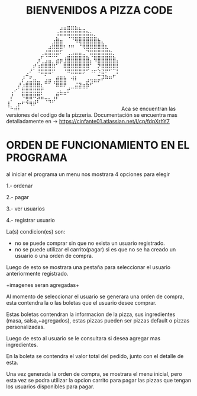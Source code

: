 <h1 align="center"> BIENVENIDOS A PIZZA CODE </h1>

⠀⠀⠀⠀⠀⠀⠀⠀⠀⠀⠀⠀⠀⠀⣠⣤⣶⣶⣦⣄⣀⠀⠀⠀⠀⠀⠀⠀⠀⠀
⠀⠀⠀⠀⠀⠀⠀⠀⠀⠀⠀⠀⠀⢰⣿⣿⣿⣿⣿⣿⣿⣷⣦⡀⠀⠀⠀⠀⠀⠀
⠀⠀⠀⠀⠀⠀⠀⠀⠀⠀⠀⠀⢠⣷⣤⠀⠈⠙⢿⣿⣿⣿⣿⣿⣦⡀⠀⠀⠀⠀
⠀⠀⠀⠀⠀⠀⠀⠀⠀⠀⠀⣠⣿⣿⣿⠆⠰⠶⠀⠘⢿⣿⣿⣿⣿⣿⣆⠀⠀⠀
⠀⠀⠀⠀⠀⠀⠀⠀⠀⢀⣼⣿⣿⣿⠏⠀⢀⣠⣤⣤⣀⠙⣿⣿⣿⣿⣿⣷⡀⠀
⠀⠀⠀⠀⠀⠀⠀⠀⢠⠋⢈⣉⠉⣡⣤⢰⣿⣿⣿⣿⣿⣷⡈⢿⣿⣿⣿⣿⣷⡀
⠀⠀⠀⠀⠀⠀⠀⡴⢡⣾⣿⣿⣷⠋⠁⣿⣿⣿⣿⣿⣿⣿⠃⠀⡻⣿⣿⣿⣿⡇
⠀⠀⠀⠀⠀⢀⠜⠁⠸⣿⣿⣿⠟⠀⠀⠘⠿⣿⣿⣿⡿⠋⠰⠖⠱⣽⠟⠋⠉⡇
⠀⠀⠀⠀⡰⠉⠖⣀⠀⠀⢁⣀⠀⣴⣶⣦⠀⢴⡆⠀⠀⢀⣀⣀⣉⡽⠷⠶⠋⠀
⠀⠀⠀⡰⢡⣾⣿⣿⣿⡄⠛⠋⠘⣿⣿⡿⠀⠀⣐⣲⣤⣯⠞⠉⠁⠀⠀⠀⠀⠀
⠀⢀⠔⠁⣿⣿⣿⣿⣿⡟⠀⠀⠀⢀⣄⣀⡞⠉⠉⠉⠉⠁⠀⠀⠀⠀⠀⠀⠀⠀
⠀⡜⠀⠀⠻⣿⣿⠿⣻⣥⣀⡀⢠⡟⠉⠉⠀⠀⠀⠀⠀⠀⠀⠀⠀⠀⠀⠀⠀⠀
⢰⠁⠀⡤⠖⠺⢶⡾⠃⠀⠈⠙⠋⠀⠀⠀⠀⠀⠀⠀⠀⠀⠀⠀⠀⠀⠀⠀⠀⠀
⠈⠓⠾⠇⠀⠀⠀⠀⠀⠀⠀⠀⠀⠀⠀⠀⠀⠀⠀⠀⠀⠀⠀⠀⠀⠀⠀⠀⠀⠀
Aca se encuentran las versiones del codigo de la pizzeria.
Documentación se encuentra mas detalladamente en -> https://cinfante01.atlassian.net/l/cp/fdpXrhY7

# ORDEN DE FUNCIONAMIENTO EN EL PROGRAMA

al iniciar el programa un menu nos mostrara 4 opciones para elegir 

1.- ordenar

2.- pagar

3.- ver usuarios

4.- registrar usuario


La(s) condicion(es) son:
  - no se puede comprar sin que no exista un usuario registrado.
  - no se puede utilizar el carrito(pagar) si es que no se ha creado un usuario o una orden de compra.
  
Luego de esto se mostrara una pestaña para seleccionar el usuario anteriormente registrado.

+imagenes seran agregadas+

Al momento de seleccionar el usuario se generara una orden de compra, esta contendra la o las boletas 
que el usuario desee comprar.

Estas boletas contendran la informacion de la pizza, sus ingredientes (masa, salsa,+agregados), estas pizzas pueden 
ser pizzas default o pizzas personalizadas.

Luego de esto al usuario se le consultara si desea agregar mas ingredientes.

En la boleta se contendra el valor total del pedido, junto con el detalle de esta.

Una vez generada la orden de compra, se mostrara el menu inicial, pero esta vez se podra utilizar la opcion carrito para 
pagar las pizzas que tengan los usuarios disponibles para pagar.

